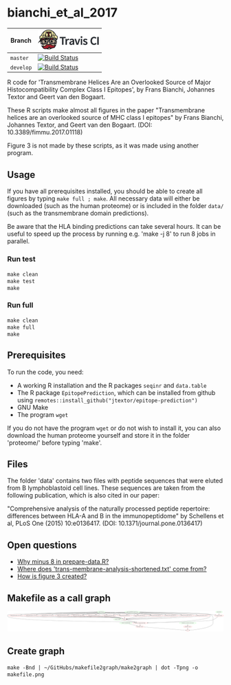 # bianchi_et_al_2017

Branch   |[![Travis CI logo](pics/TravisCI.png)](https://travis-ci.org)
---------|----------------------------------------------------------------------------------------------------------------------------------------------------------
`master` |[![Build Status](https://travis-ci.org/richelbilderbeek/bianchi_et_al_2017.svg?branch=master)](https://travis-ci.org/richelbilderbeek/bianchi_et_al_2017)
`develop`|[![Build Status](https://travis-ci.org/richelbilderbeek/bianchi_et_al_2017.svg?branch=develop)](https://travis-ci.org/richelbilderbeek/bianchi_et_al_2017)

R code for 'Transmembrane Helices Are an Overlooked Source of Major Histocompatibility Complex Class I Epitopes', by Frans Bianchi, Johannes Textor and Geert van den Bogaart.

These R scripts make almost all figures in the paper 
"Transmembrane helices are an overlooked source of MHC class I epitopes"
by Frans Bianchi, Johannes Textor, and Geert van den Bogaart.
(DOI: 10.3389/fimmu.2017.01118)

Figure 3 is not made by these scripts, as it was made using another
program.

## Usage

If you have all prerequisites installed, 
you should be able to create all figures by typing `make full ; make`. 
All necessary data will either be downloaded (such
as the human proteome) or is included in the folder `data/` (such as the
transmembrane domain predictions).

Be aware that the HLA binding predictions can take several hours. It can
be useful to speed up the process by running e.g. 'make -j 8' to run 8 
jobs in parallel. 

### Run test

```
make clean
make test
make
```

### Run full

```
make clean
make full
make
```

## Prerequisites

To run the code, you need:

 * A working R installation and the R packages `seqinr` and `data.table`
 * The R package `EpitopePrediction`, which can be installed from github
   using `remotes::install_github("jtextor/epitope-prediction")`
 * GNU Make
 * The program `wget`

If you do not have the program `wget` or do not wish to install it, you 
can also download the human proteome yourself and store it in the folder
'proteome/' before typing 'make'. 

## Files

The folder 'data' contains two files with peptide sequences that were 
eluted from B lymphoblastoid cell lines. These sequences are taken from
the following publication, which is also cited in our paper:

"Comprehensive analysis of the naturally processed peptide repertoire:
 differences between HLA-A and B in the immunopeptidome" 
by Schellens et al, PLoS One (2015) 10:e0136417. 
(DOI: 10.1371/journal.pone.0136417)

## Open questions

 * [Why minus 8 in prepare-data.R?](https://github.com/richelbilderbeek/bianchi_et_al_2017/issues/3)
 * [Where does 'trans-membrane-analysis-shortened.txt' come from?](https://github.com/richelbilderbeek/bianchi_et_al_2017/issues/4)
 * [How is figure 3 created?](https://github.com/richelbilderbeek/bianchi_et_al_2017/issues/2)

## Makefile as a call graph

![](makefile.png)

## Create graph

```
make -Bnd | ~/GitHubs/makefile2graph/make2graph | dot -Tpng -o makefile.png
```
